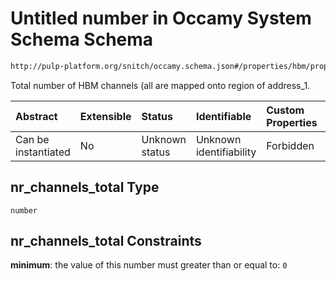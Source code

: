 # Untitled number in Occamy System Schema Schema

```txt
http://pulp-platform.org/snitch/occamy.schema.json#/properties/hbm/properties/nr_channels_total
```

Total number of HBM channels (all are mapped onto region of address\_1.

| Abstract            | Extensible | Status         | Identifiable            | Custom Properties | Additional Properties | Access Restrictions | Defined In                                                       |
| :------------------ | :--------- | :------------- | :---------------------- | :---------------- | :-------------------- | :------------------ | :--------------------------------------------------------------- |
| Can be instantiated | No         | Unknown status | Unknown identifiability | Forbidden         | Allowed               | none                | [occamy.schema.json*](occamy.schema.json "open original schema") |

## nr_channels_total Type

`number`

## nr_channels_total Constraints

**minimum**: the value of this number must greater than or equal to: `0`
